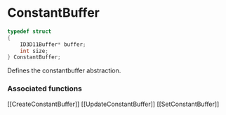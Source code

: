 # ConstantBuffer

```c++
typedef struct
{
    ID3D11Buffer* buffer;
    int size;
} ConstantBuffer;
```

Defines the constantbuffer abstraction.


### Associated functions
[[CreateConstantBuffer]]
[[UpdateConstantBuffer]]
[[SetConstantBuffer]]